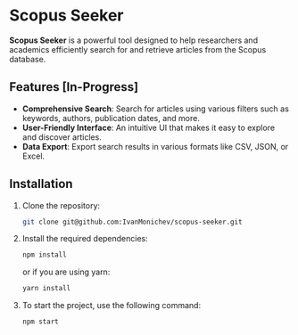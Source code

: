 # Scopus Seeker

**Scopus Seeker** is a powerful tool designed to help researchers and academics efficiently search for and retrieve articles from the Scopus database.

## Features [In-Progress]

- **Comprehensive Search**: Search for articles using various filters such as keywords, authors, publication dates, and more.
- **User-Friendly Interface**: An intuitive UI that makes it easy to explore and discover articles.
- **Data Export**: Export search results in various formats like CSV, JSON, or Excel.

## Installation

1. Clone the repository:
    ```bash
    git clone git@github.com:IvanMonichev/scopus-seeker.git
    ```

2. Install the required dependencies:
    ```bash
    npm install
    ```
   or if you are using yarn:
    ```bash
    yarn install
    ```

3. To start the project, use the following command:
   ```bash
   npm start
   ```
